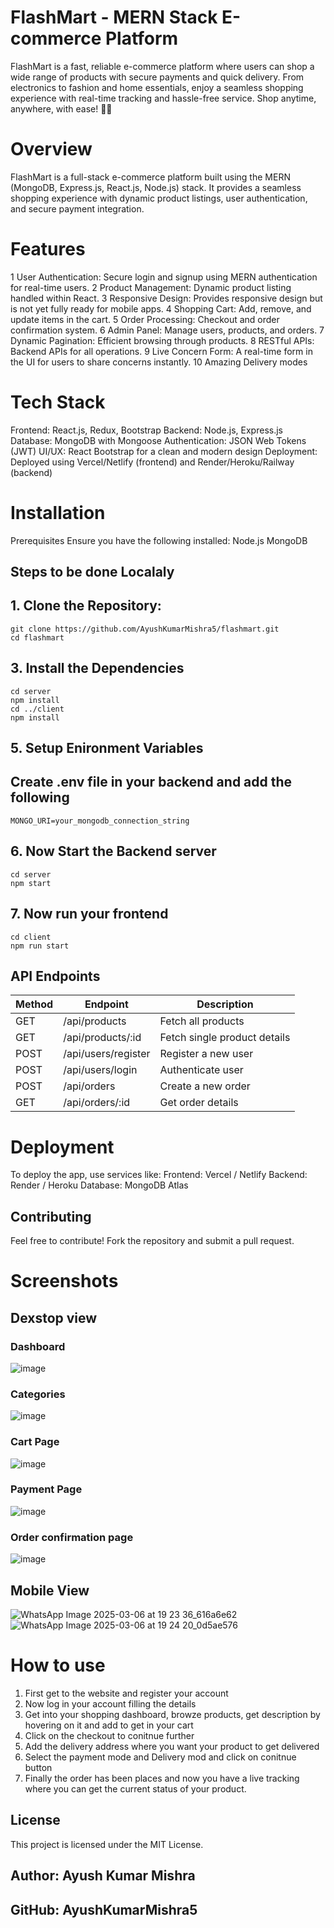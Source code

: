 
# FlashMart - MERN Stack E-commerce Platform
FlashMart is a fast, reliable e-commerce platform where users can shop a wide range of products with secure payments and quick delivery. From electronics to fashion and home essentials, enjoy a seamless shopping experience with real-time tracking and hassle-free service. Shop anytime, anywhere, with ease! 🚀🛒

# Overview
 FlashMart is a full-stack e-commerce platform built using the MERN (MongoDB, Express.js, React.js, Node.js) stack. It provides a seamless shopping experience with dynamic 
    product listings, user authentication, and secure payment integration.

# Features
   1 User Authentication: Secure login and signup using MERN authentication for real-time users.
   2 Product Management: Dynamic product listing handled within React.
   3 Responsive Design: Provides responsive design but is not yet fully ready for mobile apps.
   4 Shopping Cart: Add, remove, and update items in the cart.
   5 Order Processing: Checkout and order confirmation system.
   6 Admin Panel: Manage users, products, and orders.
   7 Dynamic Pagination: Efficient browsing through products.
   8 RESTful APIs: Backend APIs for all operations.
   9 Live Concern Form: A real-time form in the UI for users to share concerns instantly.
   10 Amazing Delivery modes

# Tech Stack
   Frontend: React.js, Redux, Bootstrap
   Backend: Node.js, Express.js
   Database: MongoDB with Mongoose
   Authentication: JSON Web Tokens (JWT)
   UI/UX: React Bootstrap for a clean and modern design
   Deployment: Deployed using Vercel/Netlify (frontend) and Render/Heroku/Railway (backend)

# Installation
Prerequisites
Ensure you have the following installed:
   Node.js
   MongoDB
## Steps to be done Localaly
## 1. Clone the Repository:
    git clone https://github.com/AyushKumarMishra5/flashmart.git
    cd flashmart

##  3. Install the Dependencies
    cd server
    npm install
    cd ../client
    npm install

## 5. Setup Enironment Variables
   ## Create .env file in your backend and add the following
    MONGO_URI=your_mongodb_connection_string

## 6. Now Start the Backend server
    cd server
    npm start

## 7. Now run your frontend
    cd client
    npm run start

## API Endpoints
| Method | Endpoint            | Description                   |
|--------|---------------------|-------------------------------|
| GET    | /api/products       | Fetch all products            |
| GET    | /api/products/:id   | Fetch single product details  |
| POST   | /api/users/register | Register a new user           |
| POST   | /api/users/login    | Authenticate user             |
| POST   | /api/orders         | Create a new order            |
| GET    | /api/orders/:id     | Get order details             |

# Deployment
   To deploy the app, use services like:
   Frontend: Vercel / Netlify
   Backend: Render / Heroku
   Database: MongoDB Atlas

## Contributing
Feel free to contribute! Fork the repository and submit a pull request.

# Screenshots
## Dexstop view
### Dashboard
![image](https://github.com/user-attachments/assets/b279e89d-c8f2-458d-a249-8e5f42e5276e)
### Categories
![image](https://github.com/user-attachments/assets/2c7b9b9c-e6ff-4ecb-8c39-c5eb5b73553f)
### Cart Page
![image](https://github.com/user-attachments/assets/02e284f6-9890-4643-a471-58ea89c96122)
### Payment Page
![image](https://github.com/user-attachments/assets/ea028e38-d002-4f92-b2a8-3becc3711a96)
### Order confirmation page
![image](https://github.com/user-attachments/assets/54a637b0-2272-498f-9a66-f52b6a603fd8)

## Mobile View
![WhatsApp Image 2025-03-06 at 19 23 36_616a6e62](https://github.com/user-attachments/assets/36442a65-3752-4115-a635-4cce560243f7)
![WhatsApp Image 2025-03-06 at 19 24 20_0d5ae576](https://github.com/user-attachments/assets/ffba7567-7843-4c4f-954e-a1c9418ff17b)

# How to use
1. First get to the website and register your account
2. Now log in your account filling the details
3. Get into your shopping dashboard, browze products, get description by hovering on it and add to get in your cart
4. Click on the checkout to conitnue further
5. Add the delivery address where you want your product to get delivered
6. Select the payment mode and Delivery mod and click on conitnue button
7. Finally the order has been places and now you have a live tracking where you can get the current status of your product.
   
## License
This project is licensed under the MIT License.

## Author: Ayush Kumar Mishra
## GitHub: AyushKumarMishra5

